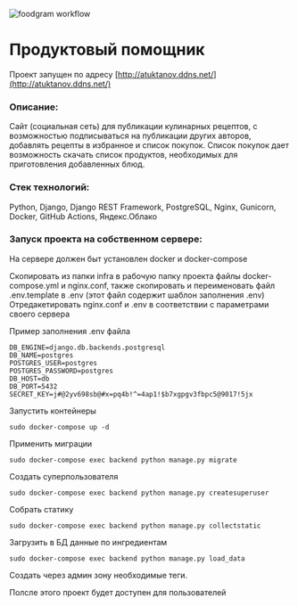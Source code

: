 ![foodgram workflow](https://github.com/atuktanov/foodgram-project-react/workflows/foodgram_workflow/badge.svg)
# Продуктовый помощник
Проект запущен по адресу [http://atuktanov.ddns.net/](http://atuktanov.ddns.net/)
### Описание:
Сайт (социальная сеть) для публикации кулинарных рецептов, с возможностью подписываться на публикации других авторов, добавлять рецепты в избранное и
список покупок. Список покупок дает возможность скачать список продуктов, необходимых для приготовления добавленных блюд.

### Стек технологий: 
Python, Django, Django REST Framework, PostgreSQL, Nginx, Gunicorn, Docker, GitHub Actions, Яндекс.Облако

### Запуск проекта на собственном сервере:
На сервере должен быт установлен docker и docker-compose

Скопировать из папки infra в рабочую папку проекта файлы docker-compose.yml и nginx.conf, также скопировать и переименовать файл .env.template в .env (этот файл содержит шаблон заполнения .env) 
Отредакетировать nginx.conf и .env в соответствии с параметрами своего сервера

Пример заполнения .env файла
```
DB_ENGINE=django.db.backends.postgresql
DB_NAME=postgres
POSTGRES_USER=postgres
POSTGRES_PASSWORD=postgres
DB_HOST=db
DB_PORT=5432
SECRET_KEY=j#@2yv698sb@#x=pq4b!^=4ap1!$b7xgpgv3fbpc5@9017!5jx
```

Запустить контейнеры
```
sudo docker-compose up -d
```
Применить миграции
```
sudo docker-compose exec backend python manage.py migrate
```
Cоздать суперпользователя
```
sudo docker-compose exec backend python manage.py createsuperuser
```
Cобрать статику
```
sudo docker-compose exec backend python manage.py collectstatic
```
Загрузить в БД данные по ингредиентам
``` 
sudo docker-compose exec backend python manage.py load_data
```
Создать через админ зону необходимые теги.

Полсле этого проект будет доступен для пользователей